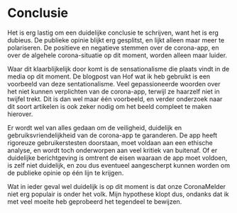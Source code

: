 # Conclusie

Het is erg lastig om een duidelijke conclusie te schrijven, want het is erg dubieus. De publieke opinie blijkt erg gesplitst, en lijkt alleen maar meer te polariseren. De positieve en negatieve stemmen over de corona-app, en over de algehele corona-situatie op dit moment, worden alleen maar luider.

Waar dit klaarblijkelijk door komt is de sensationalisme die plaats vindt in de media op dit moment. De blogpost van Hof wat ik heb gebruikt is een voorbeeld van deze sentationalisme. Veel gepassioneerde woorden over het niet kunnen verplichten van de corona-app, terwijl ze haarzelf niet in twijfel trekt. Dit is dan wel maar één voorbeeld, en verder onderzoek naar dit soort artikelen is ook zeker nodig om het beeld compleet te maken hierover.

Er wordt wel van alles gedaan om de veiligheid, duidelijk en gebruiksvriendelijkheid van de corona-app te garanderen. De app heeft rigoreuze gebruikerstesten doorstaan, moet voldaan aan een ethische analyse, en wordt toch onderworpen aan veel kritiek van buitenaf. Of er duidelijke berichtgeving is omtrent de eisen waaraan de app moet voldoen, is zelf niet duidelijk, en zou dus eventueel aangescherpt kunnen worden om de publieke opinie op één lijn te krijgen.

Wat in ieder geval wel duidelijk is op dit moment is dat onze CoronaMelder niet erg populair is onder het volk. Mijn hypothese klopt dus, ondanks dat ik met veel moeite heb geprobeerd het tegendeel te bewijzen.
